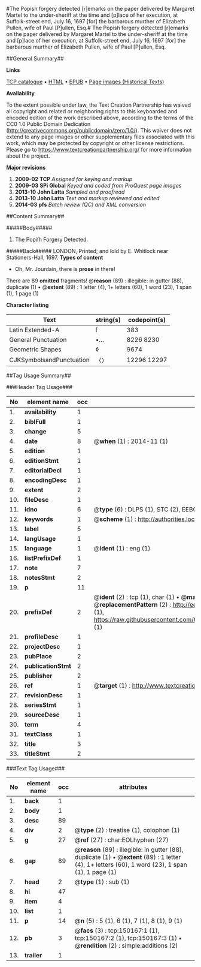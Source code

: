 #The Popish forgery detected [r]emarks on the paper delivered by Margaret Martel to the under-sheriff at the time and [p]lace of her execution, at Suffolk-street end, July 16, 1697 [for] the barbarous murther of Elizabeth Pullen, wife of Paul [P]ullen, Esq.#
The Popish forgery detected [r]emarks on the paper delivered by Margaret Martel to the under-sheriff at the time and [p]lace of her execution, at Suffolk-street end, July 16, 1697 [for] the barbarous murther of Elizabeth Pullen, wife of Paul [P]ullen, Esq.

##General Summary##

**Links**

[TCP catalogue](http://www.ota.ox.ac.uk/tcp/)  • 
[HTML](http://tei.it.ox.ac.uk/tcp/Texts-HTML/free/A90/A90857.html)  • 
[EPUB](http://tei.it.ox.ac.uk/tcp/Texts-EPUB/free/A90/A90857.epub) • 
[Page images (Historical Texts)](https://historicaltexts.jisc.ac.uk/eebo-36282261e)

**Availability**

To the extent possible under law, the Text Creation Partnership has waived all copyright and related or neighboring rights to this keyboarded and encoded edition of the work described above, according to the terms of the CC0 1.0 Public Domain Dedication (http://creativecommons.org/publicdomain/zero/1.0/). This waiver does not extend to any page images or other supplementary files associated with this work, which may be protected by copyright or other license restrictions. Please go to https://www.textcreationpartnership.org/ for more information about the project.

**Major revisions**

1. __2009-02__ __TCP__ *Assigned for keying and markup*
1. __2009-03__ __SPi Global__ *Keyed and coded from ProQuest page images*
1. __2013-10__ __John Latta__ *Sampled and proofread*
1. __2013-10__ __John Latta__ *Text and markup reviewed and edited*
1. __2014-03__ __pfs__ *Batch review (QC) and XML conversion*

##Content Summary##

#####Body#####

1. The Popiſh Forgery Detected.

#####Back#####
LONDON, Printed; and ſold by E. Whitlock near Stationers-Hall, 1697.
**Types of content**

  * Oh, Mr. Jourdain, there is **prose** in there!

There are 89 **omitted** fragments! 
 @__reason__ (89) : illegible: in gutter (88), duplicate (1)  •  @__extent__ (89) : 1 letter (4), 1+ letters (60), 1 word (23), 1 span (1), 1 page (1)

**Character listing**


|Text|string(s)|codepoint(s)|
|---|---|---|
|Latin Extended-A|ſ|383|
|General Punctuation|•…|8226 8230|
|Geometric Shapes|◊|9674|
|CJKSymbolsandPunctuation|〈〉|12296 12297|

##Tag Usage Summary##

###Header Tag Usage###

|No|element name|occ|attributes|
|---|---|---|---|
|1.|__availability__|1||
|2.|__biblFull__|1||
|3.|__change__|5||
|4.|__date__|8| @__when__ (1) : 2014-11 (1)|
|5.|__edition__|1||
|6.|__editionStmt__|1||
|7.|__editorialDecl__|1||
|8.|__encodingDesc__|1||
|9.|__extent__|2||
|10.|__fileDesc__|1||
|11.|__idno__|6| @__type__ (6) : DLPS (1), STC (2), EEBO-CITATION (1), OCLC (1), VID (1)|
|12.|__keywords__|1| @__scheme__ (1) : http://authorities.loc.gov/ (1)|
|13.|__label__|5||
|14.|__langUsage__|1||
|15.|__language__|1| @__ident__ (1) : eng (1)|
|16.|__listPrefixDef__|1||
|17.|__note__|7||
|18.|__notesStmt__|2||
|19.|__p__|11||
|20.|__prefixDef__|2| @__ident__ (2) : tcp (1), char (1)  •  @__matchPattern__ (2) : ([0-9\-]+):([0-9IVX]+) (1), (.+) (1)  •  @__replacementPattern__ (2) : http://eebo.chadwyck.com/downloadtiff?vid=$1&page=$2 (1), https://raw.githubusercontent.com/textcreationpartnership/Texts/master/tcpchars.xml#$1 (1)|
|21.|__profileDesc__|1||
|22.|__projectDesc__|1||
|23.|__pubPlace__|2||
|24.|__publicationStmt__|2||
|25.|__publisher__|2||
|26.|__ref__|1| @__target__ (1) : http://www.textcreationpartnership.org/docs/. (1)|
|27.|__revisionDesc__|1||
|28.|__seriesStmt__|1||
|29.|__sourceDesc__|1||
|30.|__term__|4||
|31.|__textClass__|1||
|32.|__title__|3||
|33.|__titleStmt__|2||


###Text Tag Usage###

|No|element name|occ|attributes|
|---|---|---|---|
|1.|__back__|1||
|2.|__body__|1||
|3.|__desc__|89||
|4.|__div__|2| @__type__ (2) : treatise (1), colophon (1)|
|5.|__g__|27| @__ref__ (27) : char:EOLhyphen (27)|
|6.|__gap__|89| @__reason__ (89) : illegible: in gutter (88), duplicate (1)  •  @__extent__ (89) : 1 letter (4), 1+ letters (60), 1 word (23), 1 span (1), 1 page (1)|
|7.|__head__|2| @__type__ (1) : sub (1)|
|8.|__hi__|47||
|9.|__item__|4||
|10.|__list__|1||
|11.|__p__|14| @__n__ (5) : 5 (1), 6 (1), 7 (1), 8 (1), 9 (1)|
|12.|__pb__|3| @__facs__ (3) : tcp:150167:1 (1), tcp:150167:2 (1), tcp:150167:3 (1)  •  @__rendition__ (2) : simple:additions (2)|
|13.|__trailer__|1||
